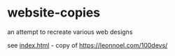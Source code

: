 # website-copies
 an attempt to recreate various web designs

see [index.html](website-copies/index.html) - copy of https://leonnoel.com/100devs/
